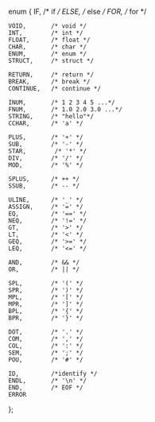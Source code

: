  enum {
	IF,         /* if */
	ELSE,       /* else */
	FOR,        /* for */
	
	VOID,       /* void */
	INT,        /* int */
	FLOAT,      /* float */
	CHAR,       /* char */
    ENUM,       /* enum */
    STRUCT,     /* struct */
	
	RETURN,     /* return */
	BREAK,      /* break */
	CONTINUE,   /* continue */
	
	INUM,       /* 1 2 3 4 5 ...*/
	FNUM,       /* 1.0 2.0 3.0 ...*/
	STRING,     /* "hello"*/
	CCHAR,      /* 'a' */
	
	PLUS,       /* '+' */
	SUB,        /* '-' */
	STAR,        /* '*' */
	DIV,        /* '/' */
	MOD,        /* '%' */

    SPLUS,      /* ++ */
    SSUB,       /* -- */
	
	ULINE,      /* '_' */ 
	ASSIGN,     /* '=' */
	EQ,         /* '==' */
	NEQ,        /* '!=' */
	GT,         /* '>' */
	LT,         /* '<' */
	GEQ,        /* '>=' */
	LEQ,        /* '<=' */

    AND,        /* && */
    OR,         /* || */
	
	SPL,        /* '(' */
	SPR,        /* ')' */
	MPL,        /* '[' */
	MPR,        /* ']' */
	BPL,        /* '{' */
	BPR,        /* '}' */

    DOT,        /* '.' */
    COM,        /* ',' */
    COL,        /* ':' */
    SEM,        /* ';' */
    POU,        /* '#' */
	
	ID,         /*identify */
    ENDL,       /* '\n' */
    END,        /* EOF */
	ERROR
};

